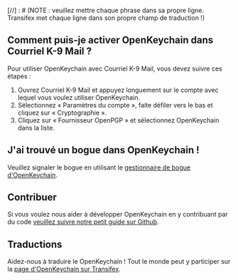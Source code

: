[//] : # (NOTE : veuillez mettre chaque phrase dans sa propre ligne. Transifex met chaque ligne dans son propre champ de traduction !)

## Comment puis-je activer OpenKeychain dans Courriel K-9 Mail ?
Pour utiliser OpenKeychain avec Courriel K-9 Mail, vous devez suivre ces étapes :
  1. Ouvrez Courriel K-9 Mail et appuyez longuement sur le compte avec lequel vous voulez utiliser OpenKeychain. 
  2. Sélectionnez « Paramètres du compte », faite défiler vers le bas et cliquez sur « Cryptographie ».
  3. Cliquez sur « Fournisseur OpenPGP » et sélectionnez OpenKeychain dans la liste.

## J'ai trouvé un bogue dans OpenKeychain !
Veuillez signaler le bogue en utilisant le [gestionnaire de bogue d'OpenKeychain](https://github.com/openpgp-keychain/openpgp-keychain/issues).

## Contribuer
Si vous voulez nous aider à développer OpenKeychain en y contribuant par du code [veuillez suivre notre petit guide sur Github](https://github.com/openpgp-keychain/openpgp-keychain#contribute-code).

## Traductions
Aidez-nous à traduire le OpenKeychain ! Tout le monde peut y participer sur la <a href="https://www.transifex.com/projects/p/open-keychain/">page d'OpenKeychain sur Transifex</a>.